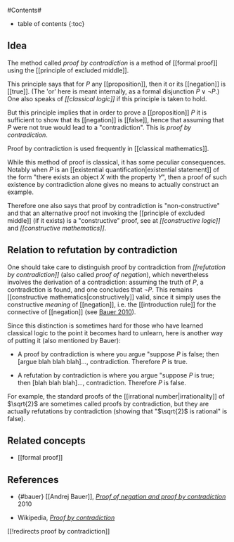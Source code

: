 #Contents#
* table of contents
{:toc}

## Idea

The method called _proof by contradiction_ is a method of [[formal proof]] using the [[principle of excluded middle]].

This principle says that for $P$ any [[proposition]], then it or its [[negation]] is [[true]]. (The 'or' here is meant internally, as a formal disjunction $P \vee \neg P$.) One also speaks of _[[classical logic]]_ if this principle is taken to hold. 

But this principle implies that in order to prove a [[proposition]] $P$ it is sufficient to show that its [[negation]] is [[false]], hence that assuming that $P$ were not true would lead to a "contradiction". This is _proof by contradiction_.

Proof by contradiction is used frequently in [[classical mathematics]].

While this method of proof is classical, it has some peculiar consequences. Notably when $P$ is an [[existential quantification|existential statement]] of the form "there exists an object $X$ with the property $Y$", then a proof of such existence by contradiction alone gives no means to actually construct an example. 

Therefore one also says that proof by contradiction is "non-constructive" and that an alternative proof not invoking the [[principle of excluded middle]] (if it exists) is a "constructive" proof, see at _[[constructive logic]]_ and _[[constructive mathematics]]_. 

## Relation to refutation by contradiction

One should take care to distinguish proof by contradiction from _[[refutation by contradiction]]_ (also called _proof of negation_), which nevertheless involves the derivation of a contradiction: assuming the truth of $P$, a contradiction is found, and one concludes that $\neg P$. This remains [[constructive mathematics|constructively]] valid, since it simply uses the constructive _meaning_ of [[negation]], i.e. the [[introduction rule]] for the connective of [[negation]] (see [Bauer 2010](#bauer)).

Since this distinction is sometimes hard for those who have learned classical logic to the point it becomes hard to unlearn, here is another way of putting it (also mentioned by Bauer): 

* A proof by contradiction is where you argue "suppose $P$ is false; then [argue blah blah blah]..., contradiction. Therefore $P$ is true. 

* A refutation by contradiction is where you argue "suppose $P$ is true; then [blah blah blah]..., contradiction. Therefore $P$ is false. 

For example, the standard proofs of the [[irrational number|irrationality]] of $\sqrt{2}$ are sometimes called proofs by contradiction, but they are actually refutations by contradiction (showing that "$\sqrt{2}$ is rational" is false).

 
## Related concepts

* [[formal proof]]


## References

* {#bauer} [[Andrej Bauer]], _[Proof of negation and proof by contradiction](http://math.andrej.com/2010/03/29/proof-of-negation-and-proof-by-contradiction/)_ 2010

* Wikipedia, _[Proof by contradiction](https://en.wikipedia.org/wiki/Proof_by_contradiction)_

[[!redirects proof by contradiction]]